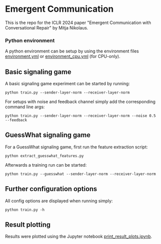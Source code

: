 # Emergent Communication

This is the repo for the ICLR 2024 paper "Emergent Communication with Conversational Repair" by Mitja Nikolaus.

### Python environment

A python environment can be setup by using the environment files [environment.yml](environment.yml) or
[environment_cpu.yml](environment_cpu.yml) (for CPU-only).

## Basic signaling game
A basic signaling game experiment can be started by running:
```
python train.py --sender-layer-norm --receiver-layer-norm
```

For setups with noise and feedback channel simply add the corresponding command line args:
```
python train.py --sender-layer-norm --receiver-layer-norm --noise 0.5 --feedback
```

## GuessWhat signaling game

For a GuessWhat signaling game, first run the feature extraction script:
```
python extract_guesswhat_features.py
```

Afterwards a training run can be started:
```
python train.py --guesswhat --sender-layer-norm --receiver-layer-norm
```

## Further configuration options

All config options are displayed when running simply:
```
python train.py -h
```

## Result plotting

Results were plotted using the Jupyter notebook [print_result_plots.ipynb](print_result_plots.ipynb).
